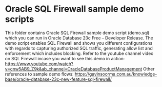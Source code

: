 # Oracle SQL Firewall sample demo scripts
This folder contains Oracle SQL Firewall sample demo script (demo.sql) which you can run in Oracle Database 23c Free – Developer Release. The demo script enables SQL Firewall and shows you different configurations with regards to capturing authorized SQL traffic, generating allow list and enforcement which includes blocking.
Refer to the youtube channel video on SQL Firewall incase you want to see this demo in action: https://www.youtube.com/watch?v=cnw5AB9_Z9k&ab_channel=OracleDatabaseProductManagement 
Other references to sample demo flows:
    https://gavinsoorma.com.au/knowledge-base/oracle-database-23c-new-feature-sql-firewall/
